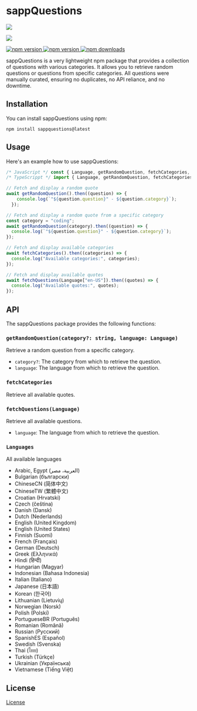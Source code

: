 # sappQuestions

<p align="left"><a href="https://nodei.co/npm/sappquestions"><img src="https://nodei.co/npm/sappquestions.png?mini=true"></a></p>
<p align="left"><a href="https://ko-fi.com/J3J1FVEH0"><img src="https://ko-fi.com/img/githubbutton_sm.svg"></a></p>

<div align="left">
    <a href="https://discord.gg/75QR5duadJ"> <img src="https://img.shields.io/discord/1129153558898540684?color=5865F2&logo=discord&logoColor=white" alt="npm version"/> </a>
    <a href="https://www.npmjs.com/package/sappquestions"> <img src="https://img.shields.io/npm/v/sappquestions.svg?maxAge=3600" alt="npm version"/> </a>
    <a href="https://www.npmjs.com/package/sappquestions"> <img src="https://img.shields.io/npm/dt/sappquestions.svg?maxAge=3600" alt="npm downloads"/> </a>
</div>

sappQuestions is a very lightweight npm package that provides a collection of questions with various categories. It allows you to retrieve random questions or questions from specific categories. All questions were manually curated, ensuring no duplicates, no API reliance, and no downtime.

## Installation

You can install sappQuestions using npm:

```shh
npm install sappquestions@latest
```

## Usage

Here's an example how to use sappQuestions:

```typescript
/* JavaScript */ const { Language, getRandomQuestion, fetchCategories, fetchQuestions } = require("sappquestions")
/* TypeScrippt */ import { Language, getRandomQuestion, fetchCategories, fetchQuestions } from "sappquestions"

// Fetch and display a random quote
await getRandomQuestion().then((question) => {
    console.log(`"${question.question}" - ${question.category}`);
  });

// Fetch and display a random quote from a specific category
const category = "coding";
await getRandomQuestion(category).then((question) => {
  console.log(`"${question.question}" - ${question.category}`);
});

// Fetch and display available categories
await fetchCategories().then((categories) => {
  console.log("Available categories:", categories);
});

// Fetch and display available quotes
await fetchQuestions(Language["en-US"]).then((quotes) => {
  console.log("Available quotes:", quotes);
});
```

## API

The sappQuestions package provides the following functions:

### `getRandomQuestion(category?: string, language: Language)`

Retrieve a random question from a specific category.

- `category?`: The category from which to retrieve the question.
- `language`: The language from which to retrieve the question.

### `fetchCategories`

Retrieve all available quotes.

### `fetchQuestions(Language)`

Retrieve all available questions.

- `language`: The language from which to retrieve the question.

### `Languages`

All available languages

- Arabic, Egypt (العربية، مصر)
- Bulgarian (български)
- ChineseCN (简体中文)
- ChineseTW (繁體中文)
- Croatian (Hrvatski)
- Czech (čeština)
- Danish (Dansk)
- Dutch (Nederlands)
- English (United Kingdom)
- English (United States)
- Finnish (Suomi)
- French (Français)
- German (Deutsch)
- Greek (Ελληνικά)
- Hindi (हिन्दी)
- Hungarian (Magyar)
- Indonesian (Bahasa Indonesia)
- Italian (Italiano)
- Japanese (日本語)
- Korean (한국어)
- Lithuanian (Lietuvių)
- Norwegian (Norsk)
- Polish (Polski)
- PortugueseBR (Português)
- Romanian (Română)
- Russian (Русский)
- SpanishES (Español)
- Swedish (Svenska)
- Thai (ไทย)
- Turkish (Türkçe)
- Ukrainian (Українська)
- Vietnamese (Tiếng Việt)

## License

[License](https://raw.githubusercontent.com/SapphDevelopment/.github/main/profile/LICENSE)
